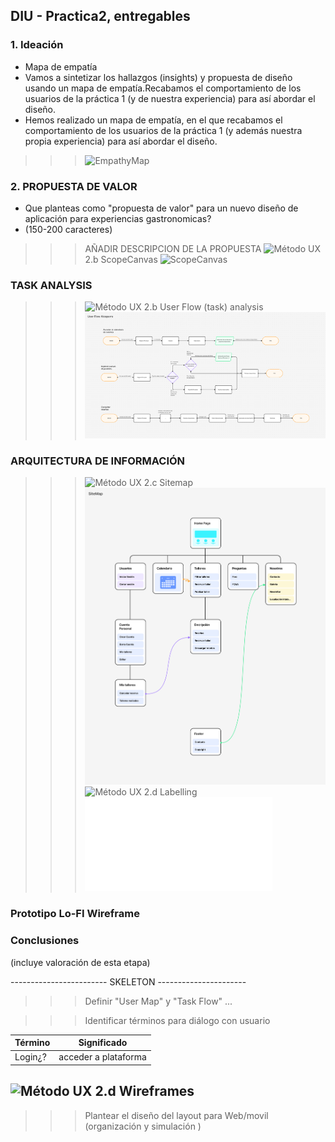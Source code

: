 ## DIU - Practica2, entregables

### 1. Ideación 
* Mapa de empatía
* Vamos a sintetizar los hallazgos (insights) y propuesta de diseño usando un mapa de empatía.Recabamos el comportamiento de los usuarios de la práctica 1 (y de nuestra experiencia) para así abordar el diseño.
* Hemos realizado un mapa de empatía, en el que recabamos el comportamiento de los usuarios de la práctica 1 (y además nuestra propia experiencia) para así abordar el diseño.
>>> ![EmpathyMap](1_EmpathyMap.png)


### 2. PROPUESTA DE VALOR
*  Que planteas como "propuesta de valor" para un nuevo diseño de aplicación para experiencias gastronomicas?
* (150-200 caracteres)
>>> AÑADIR DESCRIPCION DE LA PROPUESTA
>>> ![Método UX](../img/ScopeCanvas.png) 2.b ScopeCanvas
>>> ![ScopeCanvas](2_ScopeCanvas.png)

### TASK ANALYSIS
>>> ![Método UX](../img/Sitemap.png) 2.b User Flow (task) analysis 
>>> ![UserFlow](3_UserFlow.png)


### ARQUITECTURA DE INFORMACIÓN
>>> ![Método UX](../img/Sitemap.png) 2.c Sitemap
>>> ![Sitemap](4_Sitemap.png)
>>> ![Método UX](../img/labelling.png) 2.d Labelling 
>>> ![Labelling](4_Labelling.pdf)



### Prototipo Lo-FI Wireframe 


### Conclusiones  
(incluye valoración de esta etapa)

------------------------ SKELETON ----------------------



>>> Definir "User Map" y "Task Flow" ...




>>> Identificar términos para diálogo con usuario  

Término | Significado     
| ------------- | -------
  Login¿?  | acceder a plataforma


![Método UX](../img/Wireframes.png) 2.d Wireframes
-----

>>> Plantear el  diseño del layout para Web/movil (organización y simulación ) 

